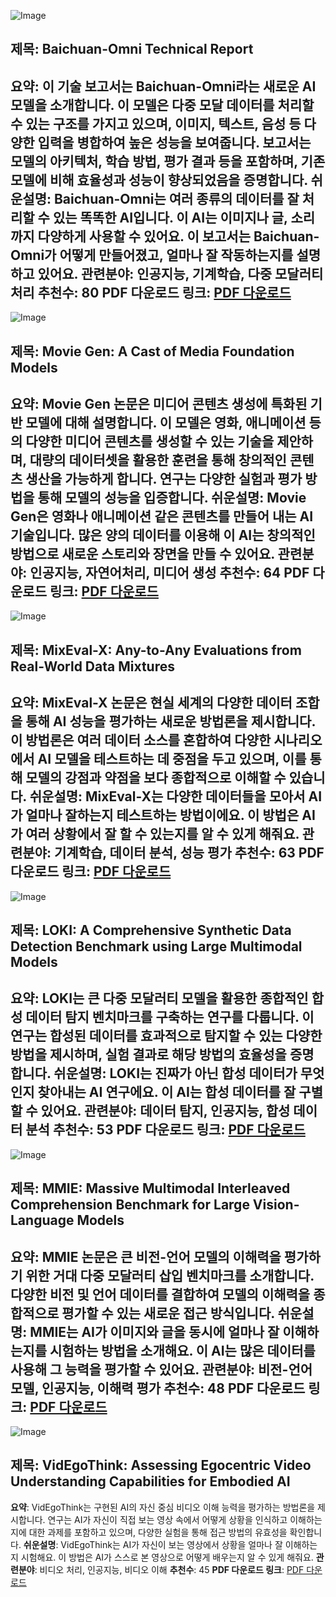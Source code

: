 ![Image](https://cdn-thumbnails.huggingface.co/social-thumbnails/papers/2410.08565.png)
## 제목: Baichuan-Omni Technical Report
**요약**: 이 기술 보고서는 Baichuan-Omni라는 새로운 AI 모델을 소개합니다. 이 모델은 다중 모달 데이터를 처리할 수 있는 구조를 가지고 있으며, 이미지, 텍스트, 음성 등 다양한 입력을 병합하여 높은 성능을 보여줍니다. 보고서는 모델의 아키텍처, 학습 방법, 평가 결과 등을 포함하며, 기존 모델에 비해 효율성과 성능이 향상되었음을 증명합니다.
**쉬운설명**: Baichuan-Omni는 여러 종류의 데이터를 잘 처리할 수 있는 똑똑한 AI입니다. 이 AI는 이미지나 글, 소리까지 다양하게 사용할 수 있어요. 이 보고서는 Baichuan-Omni가 어떻게 만들어졌고, 얼마나 잘 작동하는지를 설명하고 있어요.
**관련분야**: 인공지능, 기계학습, 다중 모달러티 처리
**추천수**: 80
**PDF 다운로드 링크**: [PDF 다운로드](https://huggingface.co/papers/2410.08565)
---

![Image](https://cdn-thumbnails.huggingface.co/social-thumbnails/papers/2410.13720.png)
## 제목: Movie Gen: A Cast of Media Foundation Models
**요약**: Movie Gen 논문은 미디어 콘텐츠 생성에 특화된 기반 모델에 대해 설명합니다. 이 모델은 영화, 애니메이션 등의 다양한 미디어 콘텐츠를 생성할 수 있는 기술을 제안하며, 대량의 데이터셋을 활용한 훈련을 통해 창의적인 콘텐츠 생산을 가능하게 합니다. 연구는 다양한 실험과 평가 방법을 통해 모델의 성능을 입증합니다.
**쉬운설명**: Movie Gen은 영화나 애니메이션 같은 콘텐츠를 만들어 내는 AI 기술입니다. 많은 양의 데이터를 이용해 이 AI는 창의적인 방법으로 새로운 스토리와 장면을 만들 수 있어요.
**관련분야**: 인공지능, 자연어처리, 미디어 생성
**추천수**: 64
**PDF 다운로드 링크**: [PDF 다운로드](https://huggingface.co/papers/2410.13720)
---

![Image](https://cdn-thumbnails.huggingface.co/social-thumbnails/papers/2410.13754.png)
## 제목: MixEval-X: Any-to-Any Evaluations from Real-World Data Mixtures
**요약**: MixEval-X 논문은 현실 세계의 다양한 데이터 조합을 통해 AI 성능을 평가하는 새로운 방법론을 제시합니다. 이 방법론은 여러 데이터 소스를 혼합하여 다양한 시나리오에서 AI 모델을 테스트하는 데 중점을 두고 있으며, 이를 통해 모델의 강점과 약점을 보다 종합적으로 이해할 수 있습니다.
**쉬운설명**: MixEval-X는 다양한 데이터들을 모아서 AI가 얼마나 잘하는지 테스트하는 방법이에요. 이 방법은 AI가 여러 상황에서 잘 할 수 있는지를 알 수 있게 해줘요.
**관련분야**: 기계학습, 데이터 분석, 성능 평가
**추천수**: 63
**PDF 다운로드 링크**: [PDF 다운로드](https://huggingface.co/papers/2410.13754)
---

![Image](https://cdn-thumbnails.huggingface.co/social-thumbnails/papers/2410.09732.png)
## 제목: LOKI: A Comprehensive Synthetic Data Detection Benchmark using Large Multimodal Models
**요약**: LOKI는 큰 다중 모달러티 모델을 활용한 종합적인 합성 데이터 탐지 벤치마크를 구축하는 연구를 다룹니다. 이 연구는 합성된 데이터를 효과적으로 탐지할 수 있는 다양한 방법을 제시하며, 실험 결과로 해당 방법의 효율성을 증명합니다.
**쉬운설명**: LOKI는 진짜가 아닌 합성 데이터가 무엇인지 찾아내는 AI 연구에요. 이 AI는 합성 데이터를 잘 구별할 수 있어요.
**관련분야**: 데이터 탐지, 인공지능, 합성 데이터 분석
**추천수**: 53
**PDF 다운로드 링크**: [PDF 다운로드](https://huggingface.co/papers/2410.09732)
---

![Image](https://cdn-thumbnails.huggingface.co/social-thumbnails/papers/2410.10139.png)
## 제목: MMIE: Massive Multimodal Interleaved Comprehension Benchmark for Large Vision-Language Models
**요약**: MMIE 논문은 큰 비전-언어 모델의 이해력을 평가하기 위한 거대 다중 모달러티 삽입 벤치마크를 소개합니다. 다양한 비전 및 언어 데이터를 결합하여 모델의 이해력을 종합적으로 평가할 수 있는 새로운 접근 방식입니다.
**쉬운설명**: MMIE는 AI가 이미지와 글을 동시에 얼마나 잘 이해하는지를 시험하는 방법을 소개해요. 이 AI는 많은 데이터를 사용해 그 능력을 평가할 수 있어요.
**관련분야**: 비전-언어 모델, 인공지능, 이해력 평가
**추천수**: 48
**PDF 다운로드 링크**: [PDF 다운로드](https://huggingface.co/papers/2410.10139)
---

![Image](https://cdn-thumbnails.huggingface.co/social-thumbnails/papers/2410.11623.png)
## 제목: VidEgoThink: Assessing Egocentric Video Understanding Capabilities for Embodied AI
**요약**: VidEgoThink는 구현된 AI의 자신 중심 비디오 이해 능력을 평가하는 방법론을 제시합니다. 연구는 AI가 자신이 직접 보는 영상 속에서 어떻게 상황을 인식하고 이해하는지에 대한 과제를 포함하고 있으며, 다양한 실험을 통해 접근 방법의 유효성을 확인합니다.
**쉬운설명**: VidEgoThink는 AI가 자신이 보는 영상에서 상황을 얼마나 잘 이해하는지 시험해요. 이 방법은 AI가 스스로 본 영상으로 어떻게 배우는지 알 수 있게 해줘요.
**관련분야**: 비디오 처리, 인공지능, 비디오 이해
**추천수**: 45
**PDF 다운로드 링크**: [PDF 다운로드](https://huggingface.co/papers/2410.11623)